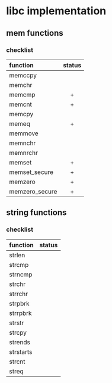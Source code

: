 
# libc implementation

## mem functions

### checklist

| function         | status |
|:---------------- |:------:|
| memccpy          |        |
| memchr           |        |
| memcmp           |    +   |
| memcnt           |    +   |
| memcpy           |        |
| memeq            |    +   |
| memmove          |        |
| memnchr          |        |
| memnrchr         |        |
| memset           |    +   |
| memset\_secure   |    +   |
| memzero          |    +   |
| memzero\_secure  |    +   |

## string functions

### checklist

| function  | status |
|:--------- |:------:|
| strlen    |        |
| strcmp    |        |
| strncmp   |        |
| strchr    |        |
| strrchr   |        |
| strpbrk   |        |
| strrpbrk  |        |
| strstr    |        |
| strcpy    |        |
| strends   |        |
| strstarts |        |
| strcnt    |        |
| streq     |        |
